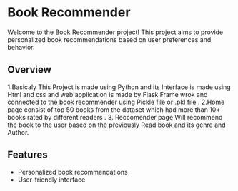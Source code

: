 # Book Recommender

Welcome to the Book Recommender project! This project aims to provide personalized book recommendations based on user preferences and behavior.
## Overview
1.Basicaly This Project is made using Python and its Interface is made using Html and css and web application is made by Flask Frame wrok and connected to the book recommender using Pickle file or .pkl file .
2.Home page consist of top 50 books from the dataset which had more than 10k books rated by different readers .
3. Reccomender page Will recommend the book to the user based on the previously Read book and its genre and Author.

## Features

- Personalized book recommendations
- User-friendly interface
